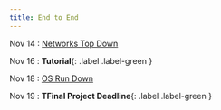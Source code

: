 ```yaml
---
title: End to End
---
```


Nov 14
: [Networks Top Down](#)

Nov 16
: **Tutorial**{: .label .label-green }

Nov 18
: [OS Run Down](#)

Nov 19
: **TFinal Project Deadline**{: .label .label-green }
